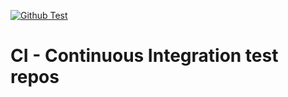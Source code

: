 [![Github Test](https://github.com/giaphong28/CI_Continuous-Integration-test/actions/workflows/build.yml/badge.svg)](https://github.com/giaphong28/CI_Continuous-Integration-test/actions/workflows/build.yml)
# CI - Continuous Integration test repos
